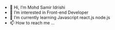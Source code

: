 - 👋 Hi, I’m Mohd Samir Idrishi
- 👀 I’m interested in Front-end Developer 
- 🌱 I’m currently learning Javascript react.js node.js 
- 📫 How to reach me ...

<!---
mohdsameerid/mohdsameerid is a ✨ special ✨ repository because its `README.md` (this file) appears on your GitHub profile.
You can click the Preview link to take a look at your changes.
--->
